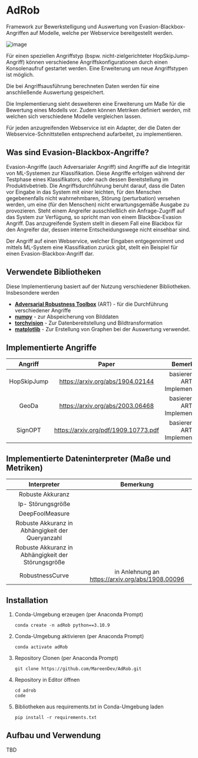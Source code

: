 # AdRob
Framework zur Bewerkstelligung und Auswertung von Evasion-Blackbox-Angriffen auf Modelle, welche per Webservice bereitgestellt werden.

![image](https://github.com/MareenDev/AdRob/assets/115465960/4b0b8d64-6e78-4e09-a5b5-47cd2c466c9a)

Für einen speziellen Angriffstyp (bspw. nicht-zielgerichteter HopSkipJump-Angriff) können verschiedene Angriffskonfigurationen durch einen Konsolenaufruf gestartet werden. Eine Erweiterung um neue Angriffstypen ist möglich. 

Die bei Angriffsausführung berechneten Daten werden für eine anschließende Auswertung gespeichert. 

Die Implementierung sieht desweiteren eine Erweiterung um Maße für die Bewertung eines Modells vor.
Zudem können Metriken definiert werden, mit welchen sich verschiedene Modelle vergleichen lassen.

Für jeden anzugreifenden Webservice ist ein Adapter, der die Daten der Webservice-Schnittstellen entsprechend aufarbeitet, zu implementieren.

## Was sind Evasion-Blackbox-Angriffe?
Evasion-Angriffe (auch Adversarialer Angriff) sind Angriffe auf die Integrität von ML-Systemen zur Klassifikation. Diese Angriffe erfolgen während der Testphase eines Klassifikators, oder nach dessen Bereitstellung im Produktivbetrieb. Die Angriffsdurchführung beruht darauf, dass die Daten vor Eingabe in das System mit einer leichten, für den Menschen gegebenenfalls nicht wahrnehmbaren, Störung (perturbation) versehen werden, um eine (für den Menschen) nicht erwartungsgemäße Ausgabe zu provozieren. Steht einem Angreifer ausschließlich ein Anfrage-Zugriff auf das System zur Verfügung, so spricht man von einem Blackbox-Evasion Angriff. Das anzugreifende System stellt in diesem Fall eine Blackbox für den Angreifer dar, dessen interne Entscheidungswege nicht einsehbar sind.

Der Angriff auf einen Webservice, welcher Eingaben entgegennimmt und mittels ML-System eine Klassifikation zurück gibt, stellt ein Beispiel für einen Evasion-Blackbox-Angriff dar.

## Verwendete Bibliotheken
Diese Implementierung basiert auf der Nutzung verschiedener Bibliotheken.
Insbesondere werden 
* [**Adversarial Robustness Toolbox**](https://adversarial-robustness-toolbox.readthedocs.io/) (ART) - für die Durchführung verschiedener Angriffe
* [**numpy**](https://numpy.org/)  - zur Abspeicherung von Bilddaten
* [**torchvision**](https://pytorch.org/vision/stable/index.html) - Zur Datenbereitstellung und Bildtransformation
* [**matplotlib**](https://matplotlib.org/stable/) - Zur Erstellung von Graphen bei der Auswertung
verwendet.

## Implementierte Angriffe
|Angriff|Paper|Bemerkung|
| :-------------: |:-------------:| :-----:|
| HopSkipJump| https://arxiv.org/abs/1904.02144|basierend auf ART-Implementierung|
| GeoDa|https://arxiv.org/abs/2003.06468|basierend auf ART-Implementierung|
| SignOPT|https://arxiv.org/pdf/1909.10773.pdf|basierend auf ART-Implementierung|

## Implementierte Dateninterpreter (Maße und Metriken)
|Interpreter|Bemerkung|
| :-------------: | :-----:|
| Robuste Akkuranz| |
| lp- Störungsgröße| |
| DeepFoolMeasure| |
| Robuste Akkuranz in Abhängigkeit der Queryanzahl| |
| Robuste Akkuranz in Abhängigkeit der Störungsgröße| |
| RobustnessCurve| in Anlehnung an https://arxiv.org/abs/1908.00096 |

## Installation
1. Conda-Umgebung erzeugen (per Anaconda Prompt)
   ```
   conda create -n adRob python==3.10.9
   ```

2. Conda-Umgebung aktivieren (per Anaconda Prompt)
   ```
   conda activate adRob
   ```

3. Repository Clonen (per Anaconda Prompt)
   ```
   git clone https://github.com/MareenDev/AdRob.git
   ```
4. Repository in Editor öffnen
   ```
   cd adrob
   code
   ```

5. Bibliotheken aus requirements.txt in Conda-Umgebung laden 
   ```
   pip install -r requirements.txt
   ```
## Aufbau und Verwendung
TBD

